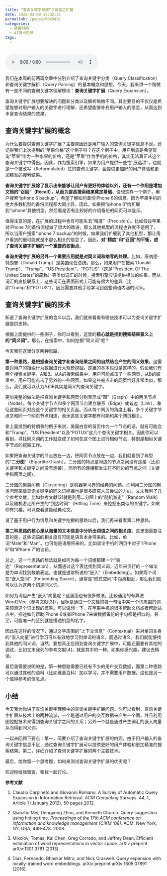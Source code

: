 ```yaml
---
title: “查询关键字理解”三部曲之扩展
date: 2022-03-09 13:32:51
permalink: /pages/60c949/
categories:
  - 极客时间
  - AI技术内参
tags:
  - 
---
```

<audio title="039.“查询关键字理解”三部曲之扩展" src="https://static001.geekbang.org/resource/audio/12/e0/122fdeb4afdbf0b0bf9522cf52fec2e0.mp3" controls="controls"></audio> 
<p>我们在本周的前两篇文章中分别介绍了查询关键字分类（Query Classification）和查询关键字解析（Query Parsing）的基本概念和思想。今天，我来讲一个稍微有一些不同的查询关键字理解模块：<strong>查询关键字扩展</strong>（Query Expansion）。</p>
<p>查询关键字扩展想要解决的问题和分类以及解析略微不同。其主要目的不仅仅是希望能够对用户输入的关键字进行理解，还希望能够补充用户输入的信息，从而达到丰富查询结果的效果。</p>
<h2>查询关键字扩展的概念</h2>
<p>为什么要提供查询关键字扩展？主要原因还是用户输入的查询关键字信息不足。还记得我们上次提到的“苹果价格”这个例子吗？在这个例子中，用户到底是希望查询“苹果”作为一种水果的价格，还是“苹果”作为手机的价格，其实无法真正从这个查询关键字中得出。因此，作为搜索引擎，如果为用户提供一些“扩展选项”，也就是一个被改写（Reformulated）过的查询关键字，会提供更加好的用户体验和更加精准的搜索结果。</p>
<p><strong>查询关键字扩展除了显示出来能够让用户有更好的体验以外，还有一个作用是增加文档的“召回”（Recall），从而为提高搜索结果奠定基础</strong>。设想这样一个例子，用户搜索“iphone 6 backup”，希望了解如何备份iPhone 6的信息。因为苹果手机的绝大多数机型的备份流程都大同小异，因此，如果把“iphone 6”给扩展到“iphone”其他机型，然后看是否有比较好的介绍备份的网页可以显示。</p>
<p>值得注意的是，在扩展的过程中也有可能失去“精度”（Precision）。比如假设苹果对iPhone 7的备份流程做了很大的改进，那么其他机型的流程也许就不适用了，所以当用户搜索“iphone 7 backup”的时候，如果我们扩展到了其他机型，那让用户看到的很可能就是不那么相关的信息了。因此，<strong>对“精度”和“召回”的平衡，成了查询关键字扩展的一个重要的权衡点</strong>。</p>
<p><strong>查询关键字扩展的另外一个重要应用就是对同义词和缩写的处理</strong>。比如，唐纳德·特朗普（Donald Trump）是美国现任总统。那么，如果用户在搜索“Donald Trump”、“Trump”、“US President”、“POTUS”（这是“President Of The United States”的简称）等类似词汇的时候，搜索引擎应该提供相似的结果。而从词汇的直接联系上，这些词汇在表面形式上可能有很大的差异（比如“Trump”和“POTUS”），因此需要其他手段学习到这些词语内涵的同义。</p>
<h2>查询关键字扩展的技术</h2>
<p>知道了查询关键字扩展的含义以后，我们就来看看有哪些技术可以为查询关键字扩展提供支持。</p>
<p>根据上面提供的一些例子，你可以看到，这里的<strong>核心就是找到搜索结果意义上的“同义词”</strong>。那么，在搜索中，如何挖掘“同义词”呢？</p>
<p>今天我在这里分享两种思路。</p>
<!-- [[[read_end]]] -->
<p><strong>第一种思路，是根据查询关键字和查询结果之间的自然结合产生的同义效果</strong>。这需要对用户的搜索行为数据进行大规模挖掘。这里的基本假设是这样的，假设我们有两个搜索关键字，A和B。从A的搜索结果中，用户可能点击了一些网页，从B的结果中，用户可能点击了另外的一些网页。如果这些被点击的网页恰好非常类似，那么，我们就可以认为A和B其实是同义的查询关键字。</p>
<p>更加完整的做法是把查询关键字和网页分别表示成“图”（Graph）中的两类节点（Node）。每个关键字节点和多个网页节点建立联系（Edge）或者边（Link），象征这些网页对应这个关键字的相关页面。而从每个网页的角度上看，多个关键字节点又和同一个网页节点相连，表示这些关键字都有可能和某个网页相关。</p>
<p>拿上面提到的特朗普的例子来说，美国白宫的首页作为一个节点的话，就有可能会和“Trump”、“US President”以及“POTUS”这几个查询关键字相关。因此你可以看到，寻找同义词的工作就变成了如何在这个图上进行相似节点，特别是相似关键字节点的挖掘工作。</p>
<p>如果把查询关键字的节点放在一边，把网页节点放在一边，我们就看到了典型的“<strong>二分图</strong>”（Bipartite Graph）。二分图的特点是同边的节点之间没有连接（比如关键字和关键字之间没有连接），而所有的连接都发生在不同边的节点之间（关键字和网页之间）。</p>
<p>二分图的聚类问题（Clustering）是机器学习界的经典的问题。而利用二分图的聚类问题来做查询关键字的同义词挖掘也是很多研究人员尝试的方向。文末我列了几个参考文献，比如参考文献[2]就是利用二分图上的“随机游走”（Random Walk）以及随机游走所产生的“到达时间”（Hitting Time）来挖掘出类似的关键字。如果你有兴趣，可以查看这篇经典论文。</p>
<p>说了基于用户行为信息和关键字挖掘的思路以后，我们再来看看第二种思路。</p>
<p><strong>第二种思路的核心是从海量的文本信息中分析出词语之间的相关度</strong>。这里面需要注意的是，这些词语的相关度有可能是语言本身带来的。比如，单词“Male”和“Man”。也可能是语境带来的，比如谈论手机的网页中对于“iPhone 6”和“iPhone 7”的谈论。</p>
<p>总之，这一个思路的想法就是如何为每一个词组都建一个“表达”（Representation），从而通过这个表达找到同义词。近年来流行的一个做法是为单词找到数值表达，也就是通常所说的“嵌入”（Embedding）。如果两个词在“嵌入空间”（Embedding Space），通常是“欧式空间”中距离相近，那么我们就可以认为这两个词是同义词。</p>
<p>如何为词组产生“嵌入”向量呢？这里面也有很多做法。比较通用的有算法Word2Vec（参考文献[3]），目标是通过一个文档的每一句话中某一个词周围的词来预测这个词出现的概率。可以设想一下，在苹果手机的很多帮助文档或者帮助站点中，描述如何帮助iPhone 6或者iPhone 7来做数据备份的字句都是相似的，甚至，可能唯一的区别就是描述机型的名字。</p>
<p>因此在这样的情况下，通过文字周围的“上下文信息”（Contextual）来对单词本身的“嵌入向量”进行学习可以有效地学习到单词的语义。而通过语义，我们就能够找到其他的同义词。当然，要想真正应用到查询关键字扩展中，可能还需要有其他的调试，比如文末我列的参考文献[4]，就是其中的一种。如果你感兴趣，建议去精读。</p>
<p>最后我需要说明的是，第一种思路需要已经有不少的用户交互数据，而第二种思路可以通过其他的语料（比如维基百科）加以学习，并不需要用户数据。这也是另一个值得参考的信息点。</p>
<h2>小结</h2>
<p>今天我为你讲了查询关键字理解中的查询关键字扩展问题。你可以看到，查询关键字扩展从技术上的两种流派，一个是通过用户的交互数据来产生一个图，并且利用图挖掘技术来得到查询关键字之间的关系；另外一个就是通过产生词汇的嵌入向量从而得到同义词。</p>
<p>一起来回顾下要点：第一，简要介绍了查询关键字扩展的内涵。由于用户输入的查询关键字信息不足，通过查询关键字扩展可以提供更好的用户体验和更加精准的搜索结果。第二，详细介绍了查询关键字扩展的两个主要技术。</p>
<p>最后，给你留一个思考题，如何来测试查询关键字扩展的优劣呢？</p>
<p>欢迎你给我留言，和我一起讨论。</p>
<p><strong>参考文献</strong></p>
<ol>
<li>
<p>Claudio Carpineto and Giovanni Romano. A Survey of Automatic Query Expansion in Information Retrieval. <em>ACM Computing Surveys</em>. 44, 1, Article 1 (January 2012), 50 pages.2012.</p>
</li>
<li>
<p>Qiaozhu Mei, Dengyong Zhou, and Kenneth Church. Query suggestion using hitting time. <em>Proceedings of the 17th ACM conference on Information and knowledge management (CIKM '08)</em>. ACM, New York, NY, USA, 469-478. 2008.</p>
</li>
<li>
<p>Mikolov, Tomas, Kai Chen, Greg Corrado, and Jeffrey Dean. Efficient estimation of word representations in vector space. arXiv preprint arXiv:1301.3781 (2013).</p>
</li>
<li>
<p>Diaz, Fernando, Bhaskar Mitra, and Nick Craswell. Query expansion with locally-trained word embeddings. arXiv preprint arXiv:1605.07891 (2016).</p>
</li>
</ol>
<p></p>
